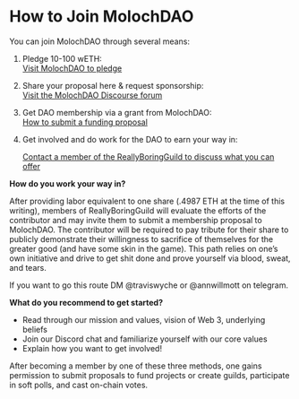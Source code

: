 # How to Join MolochDAO

You can join MolochDAO through several means:

1. Pledge 10-100 wETH:\
   [Visit MolochDAO to pledge](https://app.daohaus.club/dao/0x1/0x519f9662798c2e07fbd5b30c1445602320c5cf5b)
2. Share your proposal here & request sponsorship:\
   [Visit the MolochDAO Discourse forum](https://forum.daohaus.club/c/moloch-rises)
3. Get DAO membership via a grant from MolochDAO:\
   [How to submit a funding proposal](../grant-pipeline-procedures/how-and-when-to-put-a-proposal-on-chain/application.md)
4.  Get involved and do work for the DAO to earn your way in:

    [Contact a member of the ReallyBoringGuild to discuss what you can offer](../reallyboringguild-member-policies/contributing-to-rbg/)

**How do you work your way in?**

After providing labor equivalent to one share (.4987 ETH at the time of this writing), members of ReallyBoringGuild will evaluate the efforts of the contributor and may invite them to submit a membership proposal to MolochDAO. The contributor will be required to pay tribute for their share to publicly demonstrate their willingness to sacrifice of themselves for the greater good (and have some skin in the game). This path relies on one’s own initiative and drive to get shit done and prove yourself via blood, sweat, and tears.

If you want to go this route DM @traviswyche or @annwillmott on telegram.

**What do you recommend to get started?**

* Read through our mission and values, vision of Web 3, underlying beliefs
* Join our Discord chat and familiarize yourself with our core values
* Explain how you want to get involved!



After becoming a member by one of these three methods, one gains permission to submit proposals to fund projects or create guilds, participate in soft polls, and cast on-chain votes.
